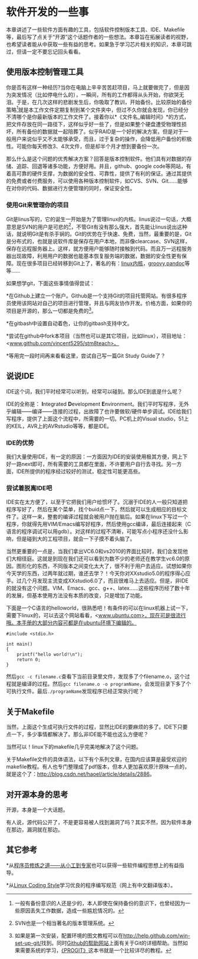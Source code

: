 # 软件开发的一些事 #

本章讲述了一些软件方面有趣的工具，包括软件控制版本工具、IDE、Makefile等，最后写了点关于“开源”这个话题作者的一些想法。本章旨在拓展读者的视野，也希望读者能从中获取一些有益的思考。如果急于学习芯片相关的知识，本章可跳过，但请一定不要忘记回头看看。

## 使用版本控制管理工具 ##
你是否有这样一种经历?当你在电脑上辛辛苦苦赶项目，马上就要做完了，但是因为突发情况（比如停电什么的），一瞬间，所有的工作都得从头开始，你欲哭无泪。于是，在几次这样的悲剧发生后，你吸取了教训，开始备份。比较原始的备份策略[^16]就是本工作文件定期复制到某个文件夹中，但过不久你就会发现，你已经分不清哪个是你最新版本的工作文件了。接着你以*《文件名_编辑时间》*的方式，把文件存放在同一路径下，这样似乎好一些了，但是如果整个硬盘遭受物理性损坏，所有备份的数据就一起陪葬了。似乎RAID是一个好的解决方案，但是对于一般用户来说似乎又不太能够承受，而且，过于复杂的操作，会降低用户备份的积极性。可能你每天修改3、4次文件，但是却半个月才想到要备份一次。

[^16]:一般有备份意识的人还是少的，本人即使在保持备份的意识下，也曾经因为一些原因丢失工作数据，造成一些尴尬情况的。

那么什么是这个问题的优秀解决方案？回答是版本控制软件。他们具有对数据的存储、追踪、回退等诸多功能，方便好用。并且，github、google code等网站，有着高可靠的硬件支撑，为数据的安全性、可靠性，提供了有利的保证。通过其提供的免费或者付费服务，可以使用各种版本控制软件，如CVS、SVN、Git……能够在对你的代码、数据进行方便管理的同时，保证安全性。

### 使用Git来管理你的项目 ###
Git是linus写的，它的诞生一开始是为了管理linux的内核。linus说过一句话，大概意思是SVN的用户是可悲的[^17]，不管Git有没有那么强大，首先能让linus说出这种话，就说明Git是有杀手锏的。Git的优势在于快速、免费，当然，最重要的是，Git是分布式的，也就是说软件库是保存在用户本地，而非像clearcase、SVN这样，保存在远程服务器上。这样，就方便用户能够随时接触到代码。而且万一远程服务器出现故障，利用用户的数据也能基本恢复服务端的数据，数据的安全性更有保障。现在很多项目已经转移到Git上了，著名的有：[linux内核](https://github.com/torvalds/linux)，[groovy](https://github.com/groovy/groovy-core),[pandoc](https://github.com/jgm/pandoc)等等……

[^17]:SVN也是一个相当著名的版本管理系统。

如果想学git，下面这些事情值得尝试：

*在Github上建立一个账户。Github是一个支持Git的项目托管网站。有很多程序员使用该网站对自己的项目进行管理，并且与网友协作开发。价格方面，如果你的项目是开源的，那么一切都是免费的[^18]。

[^18]:如果是第一次安装，配置环境的图文教程可以在<http://help.github.com/win-set-up-git/>找到。同时[Github的帮助网站](http://help.github.com/)上面有关于Git的详细帮助。当然如果需要系统的学习，[《PROGIT》](http://progit.org/)这本书就是一个比较详尽的教程。


*在gitbash中设置自动着色，让你的gitbash支持中文。

*尝试在github中fork本项目（当然也可以是其它项目，比如linux），项目地址：<www.github.com/vincent5295/stm8teach>。

*等用完一段时间再来看看这里，尝试自己写一篇Git Study Guide了？

## 说说IDE ##
IDE这个词，我们平时经常可以听到，经常可以碰到。那么IDE到底是什么呢？

IDE的全称是： **I**ntegrated **D**evelopment **E**nvironment。我们平时写程序，无外乎编辑——编译——连接的过程，出故障了也许要做软/硬件单步调试。IDE给我们写程序，提供了上面这个流程中，所需要的一切。PC机上的Visual studio，51上的KEIL，AVR上的AVRstudio等等，都是IDE。

### IDE的优势 ###
我们大量使用IDE，有一定的原因：一方面因为IDE的安装使用极其方便，网上下好一路next即可，所有需要的工具都在里面，不许要用户自行去寻找。另一方面，IDE所提供的程序经过较好的测试，稳定性可能更高些。

### 尝试着脱离IDE吧 ###
IDE实在太方便了，以至于它把我们用户给惯坏了。沉溺于IDE的人一般只知道把程序写好了，然后在某个菜单，找个buid点一下，然后就可以生成相应的目标文件了。这样一来，整套的编译过程就会被用户抛在脑后。如果在linux下写过一个程序，你就得先用VIM/Emacs编写好程序，然后使用gcc编译，最后连接起来（C语言的程序调试可以用gdb）。对这样的过程不清晰，可能写点小程序还没什么影响，但是碰到大的工程项目，就会一下子摸不着头脑了。

当然更重要的一点是，当我们拿出VC6.0和vs2010的界面比较时，我们会发现他们大相径庭。这就是到现在我们还可以看到为数不少的老师还在教学生vc6.0的原因。图形化的东西，不同版本之间变化太大了，很不利于用户去适应。试想如果你今天学的东西，过两年就过期，谁还去学？！今天你对XXstudio5.0的程序得心应手。过几个月发现主流变成XXstudio6.0了，而且很难马上去适应。但是，非IDE的就没有这个问题。VIM、Emacs、gcc、g++、latex……这些程序历经了数十年的发展，但基本使用方法没有本质的改变，只是增加了功能。

下面是一个C语言的helloworld，很熟悉吧！有条件的可以在linux机器上试一下，需要下linux的，可以去这个网站看看，<www.ubuntu.com>，现在可是很流行哦。本手册的大部分内容可都是在ubuntu环境下编辑的。

~~~~~~~~~~~~~
#include <stdio.h>

int main()
{
	printf("hello world!\n");
	return 0;
}
~~~~~~~~~~~~~

然后`gcc -c filename.c`查看下当前目录里文件，发现多了个filename.o，这个过程就是编译的过程。然后`gcc filename.o -o programName`，会发现目录下多了个可执行文件。最后`./programName`发现程序已经正常执行呢？

## 关于Makefile ##

当然，上面这个生成可执行文件的过程，显然比IDE的要麻烦的多了。IDE下只要点一下，多少事情都解决了。那么非IDE能不能也这么方便呢？

当然可以！linux下的makefile几乎完美地解决了这个问题。

关于Makefile文件的具体语法，以下有个系列文章，在国内应该算是最受欢迎的makefile教程。有人也专门整理成了pdf版本，但本人更加喜欢原汁原味一点的，就是这个了：<http://blog.csdn.net/haoel/article/details/2886>。



## 对开源本身的思考 ##

开源，本身是一个大话题。

有人说，源代码公开了，不是更容易被人找到漏洞了吗？其实不然，因为软件本身在那边，漏洞就在那边。




## 其它参考 ##
*从[程序员修炼之道——从小工到专家](http://www.amazon.cn/%E7%A8%8B%E5%BA%8F%E5%91%98%E4%BF%AE%E7%82%BC%E4%B9%8B%E9%81%93-%E4%BB%8E%E5%B0%8F%E5%B7%A5%E5%88%B0%E4%B8%93%E5%AE%B6-%E4%BA%A8%E7%89%B9/dp/B004GV08CY/ref=sr_1_1?ie=UTF8&qid=1336305524&sr=8-1)也可以获得一些软件编程思想上的有益指导。

*从[Linux Coding Style](https://github.com/torvalds/linux/blob/master/Documentation/CodingStyle)学习优良的程序编写规范（网上有中文翻译版本）。

